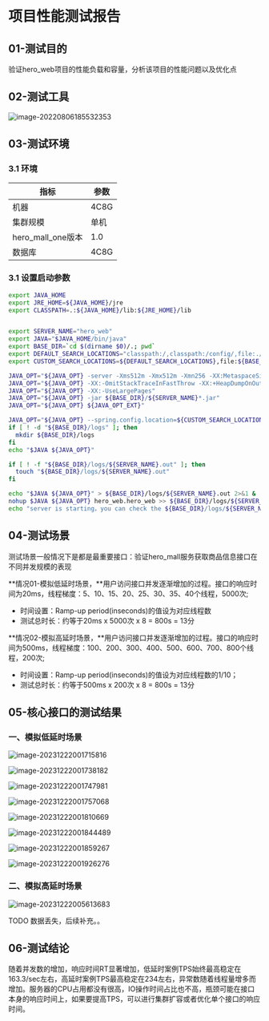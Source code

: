 

# 项目性能测试报告

## 01-测试目的

验证hero_web项目的性能负载和容量，分析该项目的性能问题以及优化点

## 02-测试工具

![image-20220806185532353](https://xinwang-1258200068.cos.ap-guangzhou.myqcloud.com/imgs/202312212145526.png)

## 03-测试环境

### 3.1 环境

| 指标              | 参数 |
| ----------------- | ---- |
| 机器              | 4C8G |
| 集群规模          | 单机 |
| hero_mall_one版本 | 1.0  |
| 数据库            | 4C8G |

### 3.1 设置启动参数

```bash
export JAVA_HOME
export JRE_HOME=${JAVA_HOME}/jre
export CLASSPATH=.:${JAVA_HOME}/lib:${JRE_HOME}/lib


export SERVER_NAME="hero_web"
export JAVA="$JAVA_HOME/bin/java"
export BASE_DIR=`cd $(dirname $0)/.; pwd`
export DEFAULT_SEARCH_LOCATIONS="classpath:/,classpath:/config/,file:./,file:./config/"
export CUSTOM_SEARCH_LOCATIONS=${DEFAULT_SEARCH_LOCATIONS},file:${BASE_DIR}/conf/

JAVA_OPT="${JAVA_OPT} -server -Xms512m -Xmx512m -Xmn256 -XX:MetaspaceSize=128m -XX:MaxMetaspaceSize=320m"
JAVA_OPT="${JAVA_OPT} -XX:-OmitStackTraceInFastThrow -XX:+HeapDumpOnOutOfMemoryError -XX:HeapDumpPath=${BASE_DIR}/logs/java_heapdump.hprof"
JAVA_OPT="${JAVA_OPT} -XX:-UseLargePages"
JAVA_OPT="${JAVA_OPT} -jar ${BASE_DIR}/${SERVER_NAME}*.jar"
JAVA_OPT="${JAVA_OPT} ${JAVA_OPT_EXT}"

JAVA_OPT="${JAVA_OPT} --spring.config.location=${CUSTOM_SEARCH_LOCATIONS}"
if [ ! -d "${BASE_DIR}/logs" ]; then
  mkdir ${BASE_DIR}/logs
fi
echo "$JAVA ${JAVA_OPT}"

if [ ! -f "${BASE_DIR}/logs/${SERVER_NAME}.out" ]; then
  touch "${BASE_DIR}/logs/${SERVER_NAME}.out"
fi

echo "$JAVA ${JAVA_OPT}" > ${BASE_DIR}/logs/${SERVER_NAME}.out 2>&1 &
nohup $JAVA ${JAVA_OPT} hero_web.hero_web >> ${BASE_DIR}/logs/${SERVER_NAME}.out 2>&1 &
echo "server is starting，you can check the ${BASE_DIR}/logs/${SERVER_NAME}.out"
```



## 04-测试场景

测试场景一般情况下是都是最重要接口：验证hero_mall服务获取商品信息接口在不同并发规模的表现

**情况01-模拟低延时场景，**用户访问接口并发逐渐增加的过程。接口的响应时间为20ms，线程梯度：5、10、15、20、25、30、35、40个线程，5000次;

- 时间设置：Ramp-up period(inseconds)的值设为对应线程数
- 测试总时长：约等于20ms x 5000次 x 8 = 800s = 13分

**情况02-模拟高延时场景，**用户访问接口并发逐渐增加的过程。接口的响应时间为500ms，线程梯度：100、200、300、400、500、600、700、800个线程，200次; 

- 时间设置：Ramp-up period(inseconds)的值设为对应线程数的1/10；
- 测试总时长：约等于500ms x 200次 x 8 = 800s = 13分



## 05-核心接口的测试结果

### 一、模拟低延时场景

![image-20231222001715816](https://xinwang-1258200068.cos.ap-guangzhou.myqcloud.com/imgs/202312220017864.png)

![image-20231222001738182](https://xinwang-1258200068.cos.ap-guangzhou.myqcloud.com/imgs/202312220017222.png)

![image-20231222001747981](https://xinwang-1258200068.cos.ap-guangzhou.myqcloud.com/imgs/202312220017020.png)

![image-20231222001757068](https://xinwang-1258200068.cos.ap-guangzhou.myqcloud.com/imgs/202312220017108.png)

![image-20231222001810669](https://xinwang-1258200068.cos.ap-guangzhou.myqcloud.com/imgs/202312220018712.png)

![image-20231222001844489](https://xinwang-1258200068.cos.ap-guangzhou.myqcloud.com/imgs/202312220018528.png)

![image-20231222001859267](https://xinwang-1258200068.cos.ap-guangzhou.myqcloud.com/imgs/202312220018306.png)

![image-20231222001926276](https://xinwang-1258200068.cos.ap-guangzhou.myqcloud.com/imgs/202312220019316.png)



### 二、模拟高延时场景

![image-20231222005613683](https://xinwang-1258200068.cos.ap-guangzhou.myqcloud.com/imgs/202312220056706.png)

TODO 数据丢失，后续补充。。

## 06-测试结论

随着并发数的增加，响应时间RT显著增加，低延时案例TPS始终最高稳定在163.3/sec左右，高延时案例TPS最高稳定在234左右，异常数随着线程量增多而增加。服务器的CPU占用都没有很高，IO操作时间占比也不高，瓶颈可能在接口本身的响应时间上，如果要提高TPS，可以进行集群扩容或者优化单个接口的响应时间。